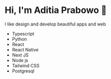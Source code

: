 # Hi, I'm Aditia Prabowo 👋
I like design and develop beautiful apps and web

* Typescript
* Python
* React
* React Native
* Next JS
* Node js
* Tailwind CSS
* Postgresql
